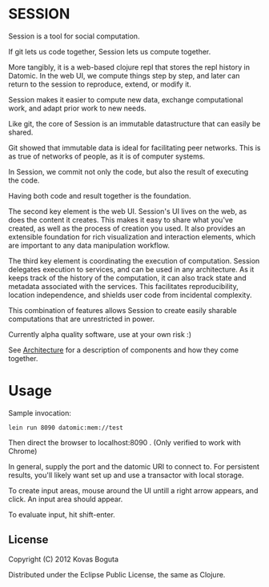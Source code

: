 # SESSION

Session is a tool for social computation. 

If git lets us code together, Session lets us compute together.

More tangibly, it is a web-based clojure repl that stores the repl history in Datomic. In the web UI, we compute things step by step, and later can return to the session to reproduce, extend, or modify it.

Session makes it easier to compute new data, exchange computational work, and adapt prior work to new needs.

Like git, the core of Session is an immutable datastructure that can easily be shared. 

Git showed that immutable data is ideal for facilitating peer networks. This is as true of networks of people, as it is of computer systems.

In Session, we commit not only the code, but also the result of executing the code. 

Having both code and result together is the foundation.

The second key element is the web UI. Session's UI lives on the web, as does the content it creates. This makes it easy to share what you've created, as well as the process of creation you used. It also provides an extensible foundation for rich visualization and interaction elements, which are important to any data manipulation workflow.

The third key element is coordinating the execution of computation. Session delegates execution to services, and can be used in any architecture. As it keeps track of the history of the computation, it can also track state and metadata associated with the services. This facilitates reproducibility, location independence, and shields user code from incidental complexity.

This combination of features allows Session to create easily sharable computations that are unrestricted in power.


Currently alpha quality software, use at your own risk :)

See [Architecture](https://github.com/kovasb/session/wiki/Architecture) for a description of components and how they come together.

# Usage

Sample invocation:

    lein run 8090 datomic:mem://test

Then direct the browser to localhost:8090 . (Only verified to work with Chrome)

In general, supply the port and the datomic URI to connect to. For persistent results, you'll likely want set up and use a transactor with local storage.

To create input areas, mouse around the UI untill a right arrow appears, and click. An input area should appear.

To evaluate input, hit shift-enter.

## License

Copyright (C) 2012 Kovas Boguta

Distributed under the Eclipse Public License, the same as Clojure.
